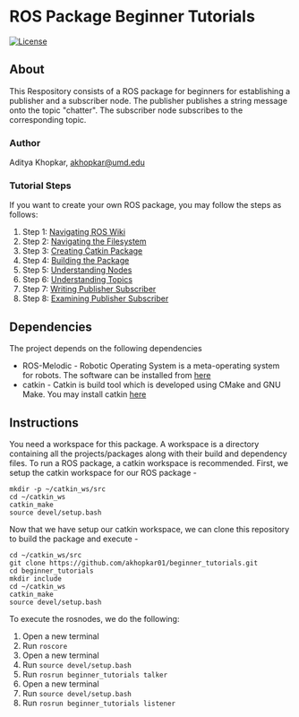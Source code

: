 # ROS Package Beginner Tutorials
[![License](https://img.shields.io/badge/License-MIT%20-blue.svg)](https://github.com/akhopkar01/beginner-tutorial/blob/master/LICENSE)
## About
This Respository consists of a ROS package for beginners for establishing a publisher and a subscriber node. The publisher publishes a string message onto the topic "chatter". The subscriber node subscribes to the corresponding topic.
### Author
Aditya Khopkar, akhopkar@umd.edu

### Tutorial Steps
If you want to create your own ROS package, you may follow the steps as follows:
1. Step 1: [Navigating ROS Wiki](http://wiki.ros.org/ROS/Tutorials/NavigatingTheWiki)
2. Step 2: [Navigating the Filesystem](http://wiki.ros.org/ROS/Tutorials/NavigatingTheFilesystem)
3. Step 3: [Creating Catkin Package](http://wiki.ros.org/ROS/Tutorials/CreatingPackage)
4. Step 4: [Building the Package](http://wiki.ros.org/ROS/Tutorials/BuildingPackages)
5. Step 5: [Understanding Nodes](http://wiki.ros.org/ROS/Tutorials/UnderstandingNodes)
6. Step 6: [Understanding Topics](http://wiki.ros.org/ROS/Tutorials/UnderstandingTopics)
7. Step 7: [Writing Publisher Subscriber](http://wiki.ros.org/ROS/Tutorials/WritingPublisherSubscriber%28c%2B%2B%29)
8. Step 8: [Examining Publisher Subscriber](http://wiki.ros.org/ROS/Tutorials/ExaminingPublisherSubscriber) 

## Dependencies
The project depends on the following dependencies
* ROS-Melodic - Robotic Operating System is a meta-operating system for robots. The software can be installed from [here](http://wiki.ros.org/melodic/Installation/Ubuntu) 
* catkin - Catkin is build tool which is developed using CMake and GNU Make. You may install catkin [here](http://wiki.ros.org/catkin#Installing_catkin)

## Instructions
You need a workspace for this package. A workspace is a directory containing all the projects/packages along with their build and dependency files. To run a ROS package, a catkin workspace is recommended. First, we setup the catkin workspace for our ROS package -
```
mkdir -p ~/catkin_ws/src
cd ~/catkin_ws
catkin_make
source devel/setup.bash
```

Now that we have setup our catkin workspace, we can clone this repository to build the package and execute - 
```
cd ~/catkin_ws/src
git clone https://github.com/akhopkar01/beginner_tutorials.git
cd beginner_tutorials
mkdir include
cd ~/catkin_ws
catkin_make
source devel/setup.bash
```

To execute the rosnodes, we do the following:
1. Open a new terminal
2. Run ```roscore```
3. Open a new terminal
4. Run ```source devel/setup.bash```
5. Run ```rosrun beginner_tutorials talker```
6. Open a new terminal
7. Run ```source devel/setup.bash```
8. Run ```rosrun beginner_tutorials listener``` 
 
